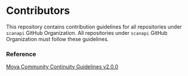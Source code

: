 # Contributors

This repository contains contribution guidelines for all repositories under `scanapi` GitHub Organization. All repositories under `scanapi` GitHub Organization must follow these guidelines.

### Reference

[Moya Community Continuity Guidelines v2.0.0](https://github.com/Moya/contributors)
